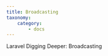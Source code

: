 ```yaml
---
title: Broadcasting
taxonomy:
    category:
        - docs
---
```


Laravel Digging Deeper: Broadcasting